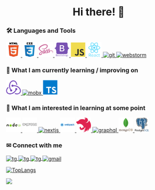 <h1 align="center">Hi there! 👋</h1>

<h3 align="left">🛠 Languages and Tools</h3>
<p align="left">
	<a href="https://www.w3.org/html/" target="_blank" rel="noreferrer">
		<img src="https://raw.githubusercontent.com/devicons/devicon/master/icons/html5/html5-original-wordmark.svg"
			alt="html5" width="40" height="40" />
	</a>
	<a href="https://www.w3schools.com/css/" target="_blank" rel="noreferrer">
		<img src="https://raw.githubusercontent.com/devicons/devicon/master/icons/css3/css3-original-wordmark.svg"
			alt="css3" width="40" height="40" />
	</a>
	<a href="https://sass-lang.com" target="_blank" rel="noreferrer">
		<img src="https://raw.githubusercontent.com/devicons/devicon/master/icons/sass/sass-original.svg" alt="sass"
			width="40" height="40" />
	</a>
	<a href="https://getbootstrap.com" target="_blank" rel="noreferrer">
		<img src="https://raw.githubusercontent.com/devicons/devicon/master/icons/bootstrap/bootstrap-plain-wordmark.svg"
			alt="bootstrap" width="40" height="40" />
	</a>
	<a href=https://262.ecma-international.org" target="_blank" rel="noreferrer">
		<img src="https://raw.githubusercontent.com/devicons/devicon/master/icons/javascript/javascript-original.svg"
			alt="javascript" width="40" height="40" />
	</a>
	<a href="https://reactjs.org/" target="_blank" rel="noreferrer">
		<img src="https://raw.githubusercontent.com/devicons/devicon/master/icons/react/react-original-wordmark.svg"
			alt="react" width="40" height="40" />
	</a>
	<a href="https://git-scm.com/" target="_blank" rel="noreferrer">
		<img src="https://www.vectorlogo.zone/logos/git-scm/git-scm-icon.svg" alt="git" width="40" height="40" />
	</a>
	<a href="https://www.jetbrains.com/ru-ru/webstorm/" target="_blank" rel="noreferrer">
		<img src="https://upload.wikimedia.org/wikipedia/commons/7/71/WebStorm_Icon.png" alt="webstorm" width="40"
			height="40" />
	</a>
</p>

<h3 align="left">📖 What I am currently learning / improving on</h3>
<p align="left">
	<a href="https://redux.js.org" target="_blank" rel="noreferrer">
		<img src="https://raw.githubusercontent.com/devicons/devicon/master/icons/redux/redux-original.svg" alt="redux"
			width="40" height="40" />
	</a>
	<a href="https://mobx.js.org/README.html" target="_blank" rel="noreferrer">
		<img src="https://web-creator.ru/uploads/Page/17/mobx.svg" alt="mobx" width="40" height="40" />
	</a>
	<a href="https://www.typescriptlang.org/" target="_blank" rel="noreferrer">
		<img src="https://raw.githubusercontent.com/devicons/devicon/master/icons/typescript/typescript-original.svg"
			alt="typescript" width="40" height="40" />
	</a>
</p>

<h3 align="left">🚀 What I am interested in learning at some point</h3>
<p align="left">
	<a href="https://nodejs.org" target="_blank" rel="noreferrer"> <img
			src="https://raw.githubusercontent.com/devicons/devicon/master/icons/nodejs/nodejs-original-wordmark.svg"
			alt="nodejs" width="40" height="40" />
	</a>
	<a href="https://expressjs.com" target="_blank" rel="noreferrer">
		<img src="https://raw.githubusercontent.com/devicons/devicon/master/icons/express/express-original-wordmark.svg"
			alt="express" width="40" height="40" />
	</a>
	<a href="https://nextjs.org/" target="_blank" rel="noreferrer">
		<img src="https://cdn.worldvectorlogo.com/logos/nextjs-2.svg" alt="nextjs" width="40" height="40" />
	</a>
	<a href="https://webpack.js.org" target="_blank" rel="noreferrer">
		<img
			src="https://raw.githubusercontent.com/devicons/devicon/d00d0969292a6569d45b06d3f350f463a0107b0d/icons/webpack/webpack-original-wordmark.svg"
			alt="webpack" width="40" height="40" />
	</a>
	<a href="https://nestjs.com/" target="_blank" rel="noreferrer">
		<img src="https://raw.githubusercontent.com/devicons/devicon/master/icons/nestjs/nestjs-plain.svg" alt="nestjs"
			width="40" height="40" />
	</a>
	<a href="https://graphql.org" target="_blank" rel="noreferrer">
		<img src="https://www.vectorlogo.zone/logos/graphql/graphql-icon.svg" alt="graphql" width="40" height="40" />
	</a>
	<a href="https://www.mongodb.com/" target="_blank" rel="noreferrer"> <img
			src="https://raw.githubusercontent.com/devicons/devicon/master/icons/mongodb/mongodb-original-wordmark.svg"
			alt="mongodb" width="40" height="40" />
	</a>
	<a href="https://www.postgresql.org" target="_blank" rel="noreferrer"> <img
			src="https://raw.githubusercontent.com/devicons/devicon/master/icons/postgresql/postgresql-original-wordmark.svg"
			alt="postgresql" width="40" height="40" />
	</a>
</p>

<h3 align="left">✉ Connect with me</h3>
<p align="left">
	<a href="https://t.me/m_vad" target="_blank" rel="noreferrer">
		<img align="center"
			src="https://upload.wikimedia.org/wikipedia/commons/thumb/8/82/Telegram_logo.svg/2048px-Telegram_logo.svg.png"
			alt="tg" height="35" width="35" />
	</a>
	<a href="https://www.linkedin.com/in/m-vad/" target="_blank" rel="noreferrer">
		<img align="center"
			src="https://upload.wikimedia.org/wikipedia/commons/thumb/c/c9/Linkedin.svg/1200px-Linkedin.svg.png"
			alt="tg" height="35" width="35" />
	</a>
	<a href="https://www.instagram.com/mrk_vad/" target="_blank" rel="noreferrer">
      <img align="center"
         src="https://upload.wikimedia.org/wikipedia/commons/thumb/a/a5/Instagram_icon.png/2048px-Instagram_icon.png"
         alt="tg" height="35" width="35" />
   </a>
	<a href="mailto:m.vad95@gmail.com" target="_blank" rel="noreferrer">
		<img align="center"
			src="https://upload.wikimedia.org/wikipedia/commons/thumb/7/7e/Gmail_icon_%282020%29.svg/800px-Gmail_icon_%282020%29.svg.png"
			alt="gmail" height="30" width="40" />
	</a>
</p>

[![TopLangs](https://github-readme-stats.vercel.app/api/top-langs/?username=m-vad&layout=compact)](https://github.com/anuraghazra/github-readme-stats)

![](https://komarev.com/ghpvc/?username=m-vad)
